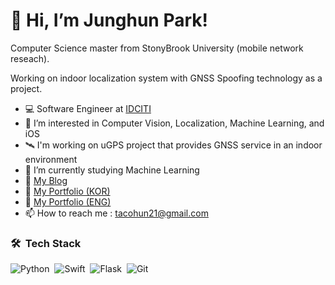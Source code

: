 # 👋 Hi, I’m Junghun Park!

Computer Science master from StonyBrook University (mobile network reseach). 

Working on indoor localization system with GNSS Spoofing technology as a project.
- 💻 Software Engineer at [IDCITI](http://idciti.com/)
- 👀 I’m interested in Computer Vision, Localization, Machine Learning, and iOS
- 🛰 I'm working on uGPS project that provides GNSS service in an indoor environment
- 🌱 I’m currently studying Machine Learning
- 📔 [My Blog](https://velog.io/@tacohun21)
- 📝 [My Portfolio (KOR)](https://tacohun.notion.site/Junghun-s-3ab3c3f3001b42d7bcce3e510f38eff8)
- 📝 [My Portfolio (ENG)](https://tacohun.notion.site/Junghun-s-Portfolio-a00b49b7646949bd88e8454323caf25a)
- 📫 How to reach me : tacohun21@gmail.com

### 🛠 &nbsp;Tech Stack

![Python](https://img.shields.io/badge/-Python-05122A?style=flat&logo=python)&nbsp;
![Swift](https://img.shields.io/badge/-Switf-05122A?style=flat&logo=swift)&nbsp;
![Flask](https://img.shields.io/badge/-Flask-05122A?style=flat&logo=flask)&nbsp;
![Git](https://img.shields.io/badge/-Git-05122A?style=flat&logo=git)&nbsp;

<!---
Tacohun/Tacohun is a ✨ special ✨ repository because its `README.md` (this file) appears on your GitHub profile.
You can click the Preview link to take a look at your changes.
--->

